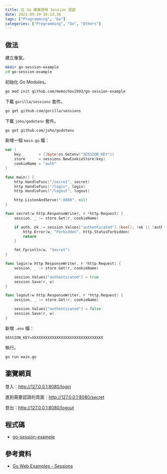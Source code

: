 ```yaml
---
title: 在 Go 專案使用 Session 認證
date: 2021-05-29 16:13:38
tags: ["Programming", "Go"]
categories: ["Programming", "Go", "Others"]
---
```


## 做法

建立專案。

```bash
mkdir go-session-example
cd go-session-example
```

初始化 Go Modules。

```bash
go mod init github.com/memochou1993/go-session-example
```

下載 `gorilla/sessions` 套件。

```bash
go get github.com/gorilla/sessions
```

下載 `joho/godotenv` 套件。

```bash
go get github.com/joho/godotenv
```

新增一個 `main.go` 檔：

```go
var (
	key        = []byte(os.Getenv("SESSION_KEY"))
	store      = sessions.NewCookieStore(key)
	cookieName = "auth"
)

func main() {
	http.HandleFunc("/secret", secret)
	http.HandleFunc("/login", login)
	http.HandleFunc("/logout", logout)

	http.ListenAndServe(":8080", nil)
}

func secret(w http.ResponseWriter, r *http.Request) {
	session, _ := store.Get(r, cookieName)

	if auth, ok := session.Values["authenticated"].(bool); !ok || !auth {
		http.Error(w, "Forbidden", http.StatusForbidden)
		return
	}

	fmt.Fprintln(w, "Secret")
}

func login(w http.ResponseWriter, r *http.Request) {
	session, _ := store.Get(r, cookieName)

	session.Values["authenticated"] = true
	session.Save(r, w)
}

func logout(w http.ResponseWriter, r *http.Request) {
	session, _ := store.Get(r, cookieName)

	session.Values["authenticated"] = false
	session.Save(r, w)
}
```

新增 `.env` 檔：

```env
SESSION_KEY=XXXXXXXXXXXXXXXXXXXXXXXXXXXXXXXX
```

執行。

```bash
go run main.go
```

## 瀏覽網頁

登入：<http://127.0.0.1:8080/login>

進到需要認證的頁面：<http://127.0.0.1:8080/secret>

登出：<http://127.0.0.1:8080/logout>

## 程式碼

- [go-session-example](https://github.com/memochou1993/go-session-example)

## 參考資料

- [Go Web Examples - Sessions](https://gowebexamples.com/sessions/)
